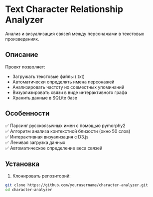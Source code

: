 # Text Character Relationship Analyzer

Анализ и визуализация связей между персонажами в текстовых произведениях.

## Описание

Проект позволяет:
- Загружать текстовые файлы (.txt)
- Автоматически определять имена персонажей
- Анализировать частоту их совместных упоминаний
- Визуализировать связи в виде интерактивного графа
- Хранить данные в SQLite базе

## Особенности

✅ Парсинг русскоязычных имен с помощью pymorphy2  
✅ Алгоритм анализа контекстной близости (окно 50 слов)  
✅ Интерактивная визуализация с D3.js  
✅ Ленивая загрузка данных  
✅ Автоматическое определение веса связей  

## Установка

1. Клонировать репозиторий:
```bash
git clone https://github.com/yourusername/character-analyzer.git
cd character-analyzer
